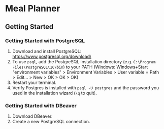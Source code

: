 # Meal Planner

## Getting Started

### Getting Started with PostgreSQL

1. Download and install PostgreSQL: https://www.postgresql.org/download/
2. To use `psql`, add the PostgreSQL installation directory (e.g. `C:\Program Files\PostgreSQL\16\bin`) to your PATH (Windows: Windows+Start "environment variables" > Environment Variables > User variable = Path > Edit... > New > OK > OK > OK)
3. Restart your terminal.
4. Verify Postgres is installed with `psql -U postgres` and the password you used in the installation wizard (`\q` to quit).

### Getting Started with DBeaver

1. Download DBeaver.
2. Create a new PostgreSQL connection.

